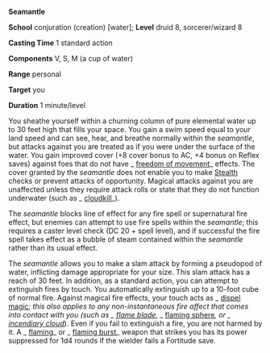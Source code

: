 **Seamantle**

**School** conjuration (creation) [water]; **Level** druid 8, sorcerer/wizard 8

**Casting Time** 1 standard action

**Components** V, S, M (a cup of water)

**Range** personal

**Target** you

**Duration** 1 minute/level

You sheathe yourself within a churning column of pure elemental water up to 30 feet high that fills your space. You gain a swim speed equal to your land speed and can see, hear, and breathe normally within the _seamantle_, but attacks against you are treated as if you were under the surface of the water. You gain improved cover (+8 cover bonus to AC, +4 bonus on Reflex saves) against foes that do not have _ [freedom of movement](../../spells/freedomOfMovement#_freedom-of-movement)_ effects. The cover granted by the _seamantle_ does not enable you to make [Stealth](../../skills/stealth#_stealth) checks or prevent attacks of opportunity. Magical attacks against you are unaffected unless they require attack rolls or state that they do not function underwater (such as _ [cloudkill](../../spells/cloudkill#_cloudkill)_).

The _seamantle_ blocks line of effect for any fire spell or supernatural fire effect, but enemies can attempt to use fire spells within the _seamantle_; this requires a caster level check (DC 20 + spell level), and if successful the fire spell takes effect as a bubble of steam contained within the _seamantle_ rather than its usual effect.

The _seamantle_ allows you to make a slam attack by forming a pseudopod of water, inflicting damage appropriate for your size. This slam attack has a reach of 30 feet. In addition, as a standard action, you can attempt to extinguish fires by touch. You automatically extinguish up to a 10-foot cube of normal fire. Against magical fire effects, your touch acts as _ [dispel magic](../../spells/dispelMagic#_dispel-magic)_; this also applies to any non-instantaneous fire affect that comes into contact with you (such as _ [flame blade](../../spells/flameBlade#_flame-blade)_, _ [flaming sphere](../../spells/flamingSphere#_flaming-sphere)_, or _ [incendiary cloud](../../spells/incendiaryCloud#_incendiary-cloud)_). Even if you fail to extinguish a fire, you are not harmed by it. A _ [flaming](../../magicItems/weapons#_weapons-flaming)_ or _ [flaming burst](../../magicItems/weapons#_weapons-flaming-burst)_ weapon that strikes you has its power suppressed for 1d4 rounds if the wielder fails a Fortitude save.

